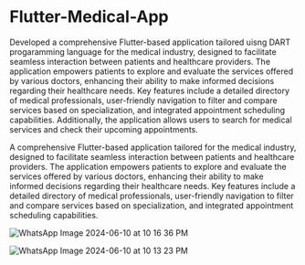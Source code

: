# Flutter-Medical-App

Developed a comprehensive Flutter-based application tailored uisng DART progaramming language for the medical industry, designed to facilitate seamless interaction between patients and healthcare providers. The application empowers patients to explore and evaluate the services offered by various doctors, enhancing their ability to make informed decisions regarding their healthcare needs. Key features include a detailed directory of medical professionals, user-friendly navigation to filter and compare services based on specialization, and integrated appointment scheduling capabilities. Additionally, the application allows users to search for medical services and check their upcoming appointments.

A comprehensive Flutter-based application tailored for the medical industry, designed to facilitate seamless interaction between patients and healthcare providers. The application empowers patients to explore and evaluate the services offered by various doctors, enhancing their ability to make informed decisions regarding their healthcare needs. Key features include a detailed directory of medical professionals, user-friendly navigation to filter and compare services based on specialization, and integrated appointment scheduling capabilities.

![WhatsApp Image 2024-06-10 at 10 16 36 PM](https://github.com/anuja2120/Flutter-Medical-App/assets/137266229/211d2946-c852-404c-834f-9fd3fd450e54)

![WhatsApp Image 2024-06-10 at 10 13 23 PM](https://github.com/anuja2120/Flutter-Medical-App/assets/137266229/343853d6-cd50-4ddd-8f27-f76b668f020c)

